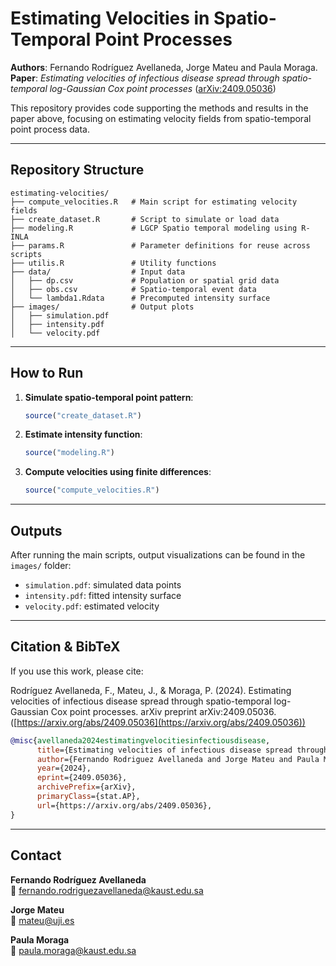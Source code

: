 # Estimating Velocities in Spatio-Temporal Point Processes

**Authors**: Fernando Rodríguez Avellaneda, Jorge Mateu and Paula Moraga.  
**Paper**: *Estimating velocities of infectious disease spread through spatio-temporal log-Gaussian Cox point processes* ([arXiv:2409.05036](https://arxiv.org/abs/2409.05036))

This repository provides code supporting the methods and results in the paper above, focusing on estimating velocity fields from spatio-temporal point process data.

---

## Repository Structure

```
estimating-velocities/
├── compute_velocities.R   # Main script for estimating velocity fields
├── create_dataset.R       # Script to simulate or load data
├── modeling.R             # LGCP Spatio temporal modeling using R-INLA
├── params.R               # Parameter definitions for reuse across scripts
├── utilis.R               # Utility functions
├── data/                  # Input data
│   ├── dp.csv             # Population or spatial grid data
│   ├── obs.csv            # Spatio-temporal event data
│   └── lambda1.Rdata      # Precomputed intensity surface
├── images/                # Output plots
│   ├── simulation.pdf
│   ├── intensity.pdf
│   └── velocity.pdf
```

---

## How to Run

1. **Simulate spatio-temporal point pattern**:
   ```r
   source("create_dataset.R")
   ```

2. **Estimate intensity function**:
   ```r
   source("modeling.R")
   ```

3. **Compute velocities using finite differences**:
   ```r
   source("compute_velocities.R")
   ```

---


## Outputs

After running the main scripts, output visualizations can be found in the `images/` folder:

- `simulation.pdf`: simulated data points  
- `intensity.pdf`: fitted intensity surface  
- `velocity.pdf`: estimated velocity 

---

## Citation & BibTeX

If you use this work, please cite:

Rodríguez Avellaneda, F., Mateu, J., & Moraga, P. (2024). Estimating velocities of infectious disease spread through spatio-temporal log-Gaussian Cox point processes. arXiv preprint arXiv:2409.05036. ([https://arxiv.org/abs/2409.05036](https://arxiv.org/abs/2409.05036))

```bibtex
@misc{avellaneda2024estimatingvelocitiesinfectiousdisease,
      title={Estimating velocities of infectious disease spread through spatio-temporal log-Gaussian Cox point processes}, 
      author={Fernando Rodriguez Avellaneda and Jorge Mateu and Paula Moraga},
      year={2024},
      eprint={2409.05036},
      archivePrefix={arXiv},
      primaryClass={stat.AP},
      url={https://arxiv.org/abs/2409.05036}, 
}
```

---

## Contact

**Fernando Rodríguez Avellaneda**  
📧 [fernando.rodriguezavellaneda@kaust.edu.sa](mailto:fernando.rodriguezavellaneda@kaust.edu.sa)

**Jorge Mateu**  
📧 [mateu@uji.es](mailto:mateu@uji.es)

**Paula Moraga**  
📧 [paula.moraga@kaust.edu.sa](mailto:paula.moraga@kaust.edu.sa)
